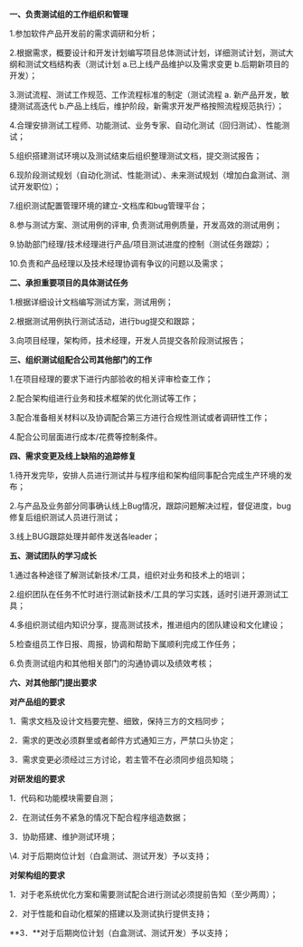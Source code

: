 **一、负责测试组的工作组织和管理**

1.参加软件产品开发前的需求调研和分析；

2.根据需求，概要设计和开发计划编写项目总体测试计划，详细测试计划，测试大纲和测试文档结构表（测试计划 a.已上线产品维护以及需求变更 b.后期新项目的开发）；

3.测试流程、测试工作规范、工作流程标准的制定（测试流程 a. 新产品开发，敏捷测试高迭代 b.产品上线后，维护阶段，新需求开发严格按照流程规范执行）；

4.合理安排测试工程师、功能测试、业务专家、自动化测试（回归测试）、性能测试；

5.组织搭建测试环境以及测试结束后组织整理测试文档，提交测试报告；

6.现阶段测试规划（自动化测试、性能测试）、未来测试规划（增加白盒测试、测试开发职位）；

7.组织测试配置管理环境的建立-文档库和bug管理平台；

8.参与测试方案、测试用例的评审, 负责测试用例质量，开发高效的测试用例；

9.协助部门经理/技术经理进行产品/项目测试进度的控制（测试任务跟踪）；

10.负责和产品经理以及技术经理协调有争议的问题以及需求；

 

**二、承担重要项目的具体测试任务**

1.根据详细设计文档编写测试方案，测试用例；

2.根据测试用例执行测试活动，进行bug提交和跟踪；

3.向项目经理，架构师，技术经理，开发人员提交各阶段测试报告；

 

**三、组织测试组配合公司其他部门的工作**

1.在项目经理的要求下进行内部验收的相关评审检查工作；

2.配合架构组进行业务和技术框架的优化测试等工作；

3.配合准备相关材料以及协调配合第三方进行合规性测试或者调研性工作；

4.配合公司层面进行成本/花费等控制条件。

 

**四、需求变更及线上缺陷的追踪修复**

1.待开发完毕，安排人员进行测试并与程序组和架构组同事配合完成生产环境的发布；

2.与产品及业务部分同事确认线上Bug情况，跟踪问题解决过程，督促进度，bug修复后组织测试人员进行测试；

3.线上BUG跟踪处理并邮件发送各leader；

 

**五、测试团队的学习成长**

1.通过各种途径了解测试新技术/工具，组织对业务和技术上的培训；

2.组织团队在任务不忙时进行测试新技术/工具的学习实践，适时引进开源测试工具；

4.多组织测试组内知识分享，提高测试技术，推进组内的团队建设和文化建设；

5.检查组员工作日报、周报，协调和帮助下属顺利完成工作任务；

6.负责测试组内和其他相关部门的沟通协调以及绩效考核；

 

**六、对其他部门提出要求**

**对产品组的要求**

1．需求文档及设计文档要完整、细致，保持三方的文档同步；

2．需求的更改必须群里或者邮件方式通知三方，严禁口头协定；

3．需求变更必须经过三方讨论，若主管不在必须同步组员知晓；

**对研发组的要求**

1．代码和功能模块需要自测；

2．在测试任务不紧急的情况下配合程序组造数据；

3．协助搭建、维护测试环境；

\4. 对于后期岗位计划（白盒测试、测试开发）予以支持；

**对架构组的要求**

1．对于老系统优化方案和需要测试配合进行测试必须提前告知（至少两周）；

2．对于性能和自动化框架的搭建以及测试执行提供支持；

**3．**对于后期岗位计划（白盒测试、测试开发）予以支持；